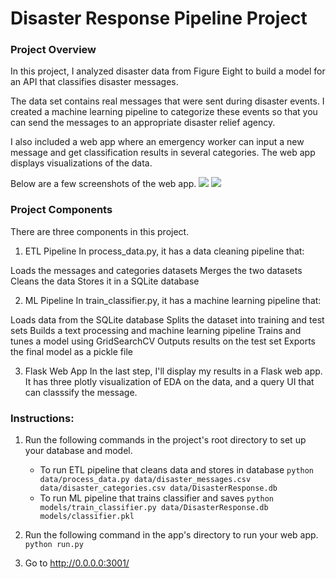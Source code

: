 # Disaster Response Pipeline Project

### Project Overview
In this project, I analyzed disaster data from Figure Eight to build a model for an API that classifies disaster messages.

The data set contains real messages that were sent during disaster events. I created a machine learning pipeline to categorize these events so that you can send the messages to an appropriate disaster relief agency.

I also included a web app where an emergency worker can input a new message and get classification results in several categories. The web app displays visualizations of the data.

Below are a few screenshots of the web app.
![](https://s3.amazonaws.com/video.udacity-data.com/topher/2018/September/5b967bef_disaster-response-project1/disaster-response-project1.png)
![](https://s3.amazonaws.com/video.udacity-data.com/topher/2018/September/5b967cda_disaster-response-project2/disaster-response-project2.png)

### Project Components
There are three components in this project.

1. ETL Pipeline
In process_data.py, it has a data cleaning pipeline that:

Loads the messages and categories datasets
Merges the two datasets
Cleans the data
Stores it in a SQLite database

2. ML Pipeline
In train_classifier.py, it has a machine learning pipeline that:

Loads data from the SQLite database
Splits the dataset into training and test sets
Builds a text processing and machine learning pipeline
Trains and tunes a model using GridSearchCV
Outputs results on the test set
Exports the final model as a pickle file

3. Flask Web App
In the last step, I'll display my results in a Flask web app. It has three plotly visualization of EDA on the data, and a query UI that can classsify the message.

### Instructions:

1. Run the following commands in the project's root directory to set up your database and model.

    - To run ETL pipeline that cleans data and stores in database
        `python data/process_data.py data/disaster_messages.csv data/disaster_categories.csv data/DisasterResponse.db`
    - To run ML pipeline that trains classifier and saves
        `python models/train_classifier.py data/DisasterResponse.db models/classifier.pkl`

2. Run the following command in the app's directory to run your web app.
    `python run.py`

3. Go to http://0.0.0.0:3001/
